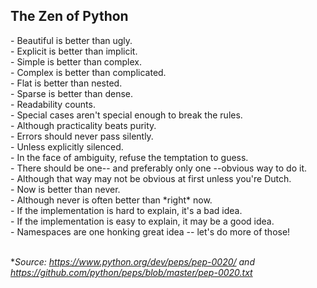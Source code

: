 <H2>The Zen of Python</H2>
- Beautiful is better than ugly.<BR>
- Explicit is better than implicit.<BR>
- Simple is better than complex.<BR>
- Complex is better than complicated.<BR>
- Flat is better than nested.<BR>
- Sparse is better than dense.<BR>
- Readability counts.<BR>
- Special cases aren't special enough to break the rules.<BR>
- Although practicality beats purity.<BR>
- Errors should never pass silently.<BR>
- Unless explicitly silenced.<BR>
- In the face of ambiguity, refuse the temptation to guess.<BR>
- There should be one-- and preferably only one --obvious way to do it.<BR>
- Although that way may not be obvious at first unless you're Dutch.<BR>
- Now is better than never.<BR>
- Although never is often better than *right* now.<BR>
- If the implementation is hard to explain, it's a bad idea.<BR>
- If the implementation is easy to explain, it may be a good idea.<BR>
- Namespaces are one honking great idea -- let's do more of those!<BR><BR>

*<I>Source: https://www.python.org/dev/peps/pep-0020/ and https://github.com/python/peps/blob/master/pep-0020.txt</I>
